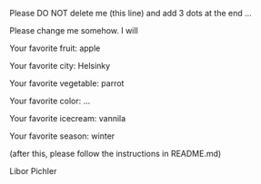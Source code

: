 Please DO NOT delete me (this line) and add 3 dots at the end ...

Please change me somehow. I will



Your favorite fruit: apple

Your favorite city: Helsinky

Your favorite vegetable: parrot

Your favorite color: ...

Your favorite icecream: vannila

Your favorite season: winter


(after this, please follow the instructions in README.md)

Libor Pichler
